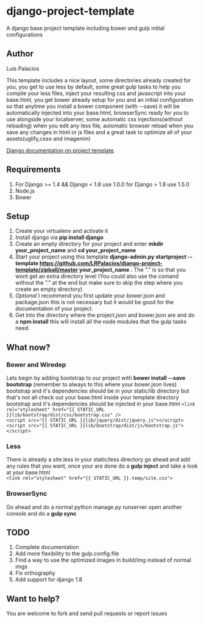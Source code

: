 # django-project-template
A django base project template including bower and gulp initial configurations
## Author
Luis Palacios  


This template includes a nice layout, some directories already created for you, you get to use less by default, some great gulp tasks to help you compile your less files, inject your resulting css and javascript into your base.html, you get bower already setup for you and an initial configuration so that anytime you install a bower component (with --save) it will be automatically injected into your base.html, browserSync ready for you to use alongside your localserver, some automatic css injections(without reloading) when you edit any less file, automatic browser reload when you save any changes in html or js files and a great task to optimize all of your assets(uglify,csso and imagemin)

[Django documentation on project template](https://docs.djangoproject.com/en/1.8/ref/django-admin/#startproject-projectname-destination).

## Requirements

1. For Django >= 1.4 && Django < 1.8 use 1.0.0 for Django > 1.8 use 1.5.0
2. Node.js
3. Bower

## Setup

1. Create your virtualenv and activate it
2. Install django via **pip install django**
3. Create an empty directory for your project and enter **mkdir your_project_name** and **cd your_project_name**
4. Start your project using this template **django-admin.py startproject --template https://github.com/LRPalacios/django-project-template/zipball/master your_project_name .** The "." is so that you wont get an extra directory level (You could also use the comand without the "." at the end but make sure to skip the step where you create an empty directory)
5. *Optional* I recommend you first update your bower.json and package.json this is not necessary but it would be good for the documentation of your project.
6. Get into the directory where the project.json and bower.json are and do a **npm install** this will install all the node modules that the gulp tasks need.

## What now?
### Bower and Wiredep
Lets begin by adding bootstrap to our project with **bower install --save bootstrap** (remember to always to this where your bower.json lives) bootstrap and it's dependencies should be in your static/lib directory but that's not all check out your base.html inside your template directory bootstrap and it's dependencies should be injected in your base.html
`<link rel="stylesheet" href="{{ STATIC_URL }}lib/bootstrap/dist/css/bootstrap.css" />`  
`<script src="{{ STATIC_URL }}lib/jquery/dist/jquery.js"></script>`  
`<script src="{{ STATIC_URL }}lib/bootstrap/dist/js/bootstrap.js"></script>`  
### Less
There is already a site.less in your static/less directory go ahead and add any rules that you want, once your are done do a **gulp inject** and take a look at your base.html  
`<link rel="stylesheet" href="{{ STATIC_URL }}.temp/site.css">`
### BrowserSync
Go ahead and do a normal python manage.py runserver open another console and do a **gulp sync**

## TODO
1. Complete documentation
2. Add more flexibility to the gulp.config.file
3. Find a way to use the optimized images in build/img instead of normal imgs
4. Fix orthography
5. Add support for django 1.8

## Want to help?

You are welcome to fork and send pull requests or report issues



